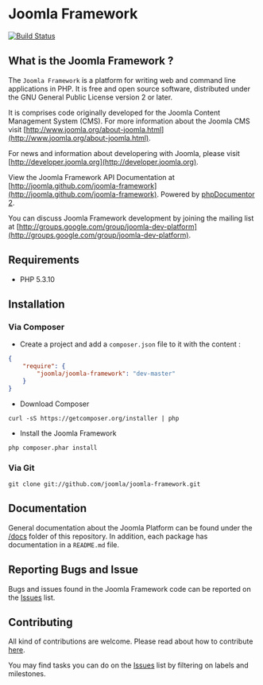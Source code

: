 # Joomla Framework

[![Build Status](https://travis-ci.org/joomla/joomla-framework.png?branch=master)](https://travis-ci.org/joomla/joomla-framework)

## What is the Joomla Framework ?

The `Joomla Framework` is a platform for writing web and command line applications in PHP.  It is free and open source software, distributed under the GNU General Public License version 2 or later.

It is comprises code originally developed for the Joomla Content Management System (CMS). For more information about the Joomla CMS visit [http://www.joomla.org/about-joomla.html](http://www.joomla.org/about-joomla.html).

For news and information about developering with Joomla, please visit [http://developer.joomla.org](http://developer.joomla.org).

View the Joomla Framework API Documentation at [http://joomla.github.com/joomla-framework](http://joomla.github.com/joomla-framework). Powered by [phpDocumentor 2](http://www.phpdoc.org).

You can discuss Joomla Framework development by joining the mailing list at [http://groups.google.com/group/joomla-dev-platform](http://groups.google.com/group/joomla-dev-platform).

## Requirements

* PHP 5.3.10

## Installation

### Via Composer

- Create a project and add a `composer.json` file to it with the content :

```json
{
    "require": {
        "joomla/joomla-framework": "dev-master"
    }
}
```

- Download Composer

`curl -sS https://getcomposer.org/installer | php`

- Install the Joomla Framework

`php composer.phar install`

### Via Git

`git clone git://github.com/joomla/joomla-framework.git`

## Documentation

General documentation about the Joomla Platform can be found under the [/docs](docs/) folder of this repository. In addition, each package has documentation in a `README.md` file.

## Reporting Bugs and Issue

Bugs and issues found in the Joomla Framework code can be reported on the [Issues](https://github.com/joomla/joomla-framework/issues) list.

## Contributing

All kind of contributions are welcome. Please read about how to contribute [here](CONTRIBUTING.markdown).

You may find tasks you can do on the [Issues](https://github.com/joomla/joomla-framework/issues) list by filtering on labels and milestones.


